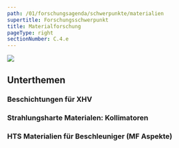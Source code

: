```yaml
---
path: /01/forschungsagenda/schwerpunkte/materialien
supertitle: Forschungsschwerpunkt
title: Materialforschung
pageType: right
sectionNumber: C.4.e
---
```


<div class="spread--right spread-area--research-agenda-topic">

![](@befide/bf2035-charts/.tmp/agenda.topics.materials.png)

</div>

<div class="spread--right spread-area--intro">

<p class="md"><lorem add="10s"/></p>

</div>

<div class="spread--right spread-area--c-3">

## Unterthemen

### Beschichtungen für XHV

<p class="md"><lorem add="10s"/></p>

### Strahlungsharte Materialen: Kollimatoren

<p class="md"><lorem add="5s"/></p>

### HTS Materialien für Beschleuniger (MF Aspekte)

<p class="md"><lorem add="5s"/></p>
